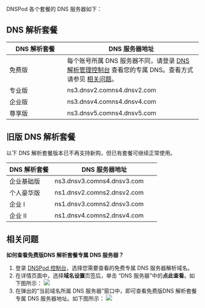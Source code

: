 DNSPod 各个套餐的 DNS 服务器如下：

## DNS 解析套餐
<table>
<thead>
<tr>
<th width="30%">DNS 解析套餐</th>
<th>DNS 服务器地址</th>
</tr>
</thead>
<tbody><tr>
<td>免费版</td>
<td>每个账号所属 DNS 服务器不同，请登录 <a href="https://console.dnspod.cn/dns/list">DNS 解析管理控制台</a> 查看您的专属 DNS。查看方式请参见 <a href="#faq">相关问题</a>。</td>
</tr>
<tr>
<td>专业版</td>
<td>ns3.dnsv2.comns4.dnsv2.com</td>
</tr>
<tr>
<td>企业版</td>
<td>ns3.dnsv4.comns4.dnsv4.com</td>
</tr>
<tr>
<td>尊享版</td>
<td>ns3.dnsv5.comns4.dnsv5.com</td>
</tr>
</tbody></table>

## 旧版 DNS 解析套餐

<dx-alert infotype="explain" title="">
以下 DNS 解析套餐版本已不再支持新购，但已有套餐可继续正常使用。
</dx-alert>

<table>
<thead>
<tr>
<th width="30%">DNS 解析套餐</th>
<th>DNS 服务器地址</th>
</tr>
</thead>
<tbody><tr>
<td>企业基础版</td>
<td>ns3.dnsv3.comns4.dnsv3.com</td>
</tr>
<tr>
<td>个人豪华版</td>
<td>ns1.dnsv2.comns2.dnsv2.com</td>
</tr>
<tr>
<td>企业 I</td>
<td>ns1.dnsv3.comns2.dnsv3.com</td>
</tr>
<tr>
<td>企业 II</td>
<td>ns1.dnsv4.comns2.dnsv4.com</td>
</tr>
</tbody></table>

## 相关问题[](id:faq)

**如何查看免费版DNS 解析套餐专属 DNS 服务器？**
1. 登录 [DNSPod 控制台](https://console.dnspod.cn/dns/list)，选择您需要查看的免费专属 DNS 服务器解析域名。
2. 在详情页面中，选择**域名设置**页签后，单击 “DNS 服务器”中的**点此查看**。如下图所示：
![](https://qcloudimg.tencent-cloud.cn/raw/86c914ce56bb33be6b307b8a0303bedd.png)
3. 在弹出的“当前域名所属 DNS 服务器”窗口中，即可查看免费版DNS 解析套餐专属 DNS 服务器地址。如下图所示：
![](https://qcloudimg.tencent-cloud.cn/raw/3f0f0764c691a376af67100456d1c35f.png)
